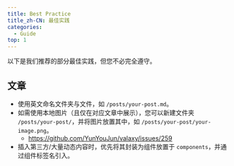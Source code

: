 ```yaml
---
title: Best Practice
title_zh-CN: 最佳实践
categories:
  - Guide
top: 1
---
```


以下是我们推荐的部分最佳实践，但您不必完全遵守。

## 文章

- 使用英文命名文件夹与文件，如 `/posts/your-post.md`。
- 如需使用本地图片（且仅在对应文章中展示），您可以新建文件夹 `/posts/your-post/`，并将图片放置其中，如 `/posts/your-post/your-image.png`。
  - <https://github.com/YunYouJun/valaxy/issues/259>
- 插入第三方/大量动态内容时，优先将其封装为组件放置于 `components`，并通过组件标签名引入。
